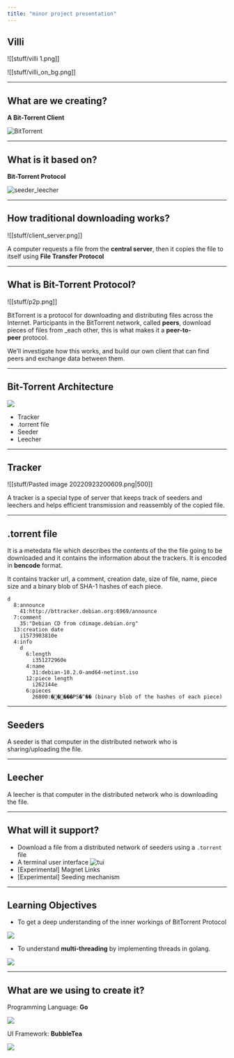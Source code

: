 ```yaml
---
title: "minor project presentation"
---
```


## Villi 

![[stuff/villi 1.png]]


![[stuff/villi_on_bg.png]]

---
## What are we creating?
**A Bit-Torrent Client**

![BitTorrent](https://upload.wikimedia.org/wikipedia/commons/thumb/3/39/BitTorrent_logo.svg/1280px-BitTorrent_logo.svg.png)

---
## What is it based on?
**Bit-Torrent Protocol**

![seeder_leecher](https://www.researchgate.net/profile/Minas-Gjoka/publication/228356133/figure/fig1/AS:301986110033920@1449010507254/Typical-operation-of-BitTorrent.png)


---
## How traditional downloading works?
![[stuff/client_server.png]]

A computer requests a file from the **central server**, then it copies the file to itself using **File Transfer Protocol**

---
## What is Bit-Torrent Protocol?

![[stuff/p2p.png]]

BitTorrent is a protocol for downloading and distributing files across the Internet.
Participants in the BitTorrent network, called **peers**, download pieces of files from _each other, this is what makes it a **peer-to-peer** protocol.  

We’ll investigate how this works, and build our own client that can find peers and exchange data between them.

---
## Bit-Torrent Architecture

![](http://lh3.ggpht.com/snehasis.patra/SKYSppLOWUI/AAAAAAAAA5Y/3EbG1WSzBss/bittorrent_BitThief%5B17%5D.png?imgmax=800)

- Tracker
- .torrent file
- Seeder
- Leecher
---
## Tracker

![[stuff/Pasted image 20220923200609.png|500]]

A tracker is a special type of server that keeps track of seeders and leechers and helps efficient transmission and reassembly of the copied file.

---
## .torrent file
It is a metedata file which describes the contents of the the file going to be downloaded and it contains the information about the trackers.
It is encoded in **bencode** format.

It contains tracker url, a comment, creation date, size of file, name, piece size and a binary blob of SHA-1 hashes of each piece.

````
d
  8:announce
    41:http://bttracker.debian.org:6969/announce
  7:comment
    35:"Debian CD from cdimage.debian.org"
  13:creation date
    i1573903810e
  4:info
    d
      6:length
        i351272960e
      4:name
        31:debian-10.2.0-amd64-netinst.iso
      12:piece length
        i262144e
      6:pieces
        26800:�����PS�^�� (binary blob of the hashes of each piece)
````
---
## Seeders

A seeder is that computer in the distributed network who is sharing/uploading the file.

---
## Leecher

A leecher is that computer in the distributed network who is downloading the file.

---
## What will it support?
- Download a file from a distributed network of seeders using a `.torrent` file
- A terminal user interface
 ![tui](https://stuff.charm.sh/bubbletea/bubbletea-example.gif?0)
- [Experimental] Magnet Links
- [Experimental] Seeding mechanism
---
## Learning Objectives
- To get a deep understanding of the inner workings of BitTorrent Protocol

![](https://images.unsplash.com/photo-1583198432859-635beb4e8600?ixlib=rb-1.2.1&ixid=MnwxMjA3fDB8MHxwaG90by1wYWdlfHx8fGVufDB8fHx8&auto=format&fit=crop&w=869&q=80)

- To understand **multi-threading** by implementing threads in golang.

![](https://jenkov.com/images/java-concurrency/introduction-2.png)

---

## What are we using to create it?

Programming Language: **Go**

![](https://i0.wp.com/meritocracy.is/blog/wp-content/uploads/2021/04/golang.jpg?fit=1280%2C710&ssl=1)

UI Framework: **BubbleTea**

![](https://repository-images.githubusercontent.com/233130089/90d82180-07c4-11eb-873b-5a3d57eb0517)

